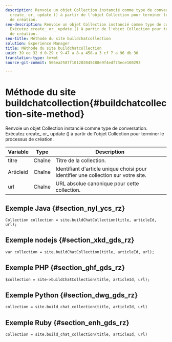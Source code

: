 ```yaml
---
description: Renvoie un objet Collection instancié comme type de conversation. Exécutez
  create_ or_ update () à partir de l'objet Collection pour terminer le processus
  de création.
seo-description: Renvoie un objet Collection instancié comme type de conversation.
  Exécutez create_ or_ update () à partir de l'objet Collection pour terminer le processus
  de création.
seo-title: Méthode du site buildchatcollection
solution: Experience Manager
title: Méthode du site buildchatcollection
uuid: 39 ee 32 d 0-29 c 9-47 a 8-a 458-a 3 cf 7 a 96 db 30
translation-type: tm+mt
source-git-commit: 566ea2587f101202045488e9f4edf73ece100293

---
```



# Méthode du site buildchatcollection{#buildchatcollection-site-method}

Renvoie un objet Collection instancié comme type de conversation. Exécutez create_ or_ update () à partir de l'objet Collection pour terminer le processus de création.

| Variable | Type | Description |
|--- |--- |--- |
| titre | Chaîne | Titre de la collection. |
| Articleid | Chaîne | Identifiant d'article unique choisi pour identifier une collection sur votre site. |
| url | Chaîne | URL absolue canonique pour cette collection. |

## Exemple Java {#section_nyl_ycs_rz}

```
Collection collection = site.buildChatCollection(title, articleId, url); 
```

## Exemple nodejs {#section_xkd_gds_rz}

```
var collection = site.buildChatCollection(title, articleId, url); 
```

## Exemple PHP {#section_ghf_gds_rz}

```
$collection = site->buildChatCollection(title, articleId, url); 
```

## Exemple Python {#section_dwg_gds_rz}

```
collection = site.build_chat_collection(title, articleId, url) 
```

## Exemple Ruby {#section_enh_gds_rz}

```
collection = site.build_chat_collection(title, articleId, url)
```

